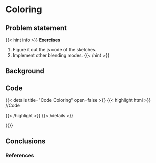 # Coloring

## Problem statement
{{< hint info >}}
**Exercises**

1. Figure it out the js code of the sketches.
2. Implement other blending modes. 
{{< /hint >}}

## Background

## Code 
{{< details title="Code Coloring" open=false >}}
{{< highlight html >}}
//Code

{{< /highlight >}}
{{< /details >}}

{{<p5-iframe sketch="/vc_page/sketches/shaders/coloring/sketch.js" lib1="https://cdn.jsdelivr.net/gh/VisualComputing/p5.treegl/p5.treegl.js" width="380" height="380">}}

## Conclusions 

### References